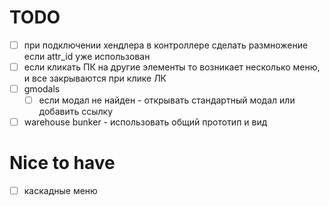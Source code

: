 # TODO

- [ ] при подключении хендлера в контроллере сделать размножение если attr_id уже использован
- [ ] если кликать ПК на другие элементы то возникает несколько меню, и все закрываются при клике ЛК
- [ ] gmodals
  - [ ] если модал не найден - открывать стандартный модал или добавить ссылку
- [ ] warehouse bunker - использовать общий прототип и вид

# Nice to have

- [ ] каскадные меню
